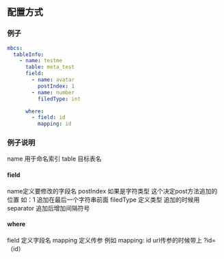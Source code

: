 ## 配置方式

### 例子
```yaml
mbcs:
  tableInfo:
    - name: testme
      table: meta_test
      field:
        - name: avatar
          postIndex: 1
        - name: number
          filedType: int

      where:
        - field: id
          mapping: id


```
### 例子说明
name  用于命名索引
table 目标表名

#### field
name定义要修改的字段名
postIndex 如果是字符类型 这个决定post方法追加的位置 如：1 追加在最后一个字符串前面
filedType 定义类型 追加的时候用
separator 追加后增加间隔符号

#### where
field 定义字段名
mapping 定义传参 例如 mapping: id   url传参的时候带上 ?id=（id）
